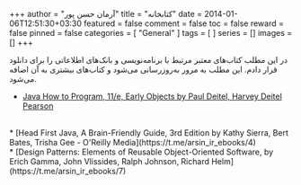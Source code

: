 +++
author = "آرمان حسن پور"
title = "کتابخانه" 
date = 2014-01-06T12:51:30+03:30
featured = false
comment = false
toc = false
reward = false
pinned = false
categories = [
	"General"
]
tags = [
]
series = []
images = []
+++

در این مطلب کتاب‌های معتبر مرتبط با برنامه‌نویسی و بانک‌های اطلاعاتی را برای دانلود قرار دادم. این مطلب به مرور به‌روزرسانی می‌شود و کتاب‌های بیشتری به آن اضافه می‌شود.
<!--more-->

* [Java How to Program, 11/e, Early Objects by Paul Deitel, Harvey Deitel Pearson](https://t.me/arsin_ir_ebooks/3) 
<br>
* [Head First Java, A Brain-Friendly Guide, 3rd Edition by Kathy Sierra, Bert Bates, Trisha Gee - O'Reilly Media](https://t.me/arsin_ir_ebooks/4)
<br>
* [Design Patterns: Elements of Reusable Object-Oriented Software, by Erich Gamma, John Vlissides, Ralph Johnson, Richard Helm](https://t.me/arsin_ir_ebooks/7)